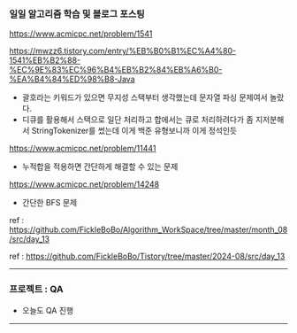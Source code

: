 ### 일일 알고리즘 학습 및 블로그 포스팅

https://www.acmicpc.net/problem/1541

https://mwzz6.tistory.com/entry/%EB%B0%B1%EC%A4%80-1541%EB%B2%88-%EC%9E%83%EC%96%B4%EB%B2%84%EB%A6%B0-%EA%B4%84%ED%98%B8-Java

- 괄호라는 키워드가 있으면 무지성 스택부터 생각했는데 문자열 파싱 문제여서 놀랐다.
- 디큐를 활용해서 스택으로 일단 처리하고 합에서는 큐로 처리하려다가 좀 지저분해서 StringTokenizer를 썼는데 이게 백준 유형보니까 이게 정석인듯

https://www.acmicpc.net/problem/11441

- 누적합을 적용하면 간단하게 해결할 수 있는 문제

https://www.acmicpc.net/problem/14248

- 간단한 BFS 문제

ref : https://github.com/FickleBoBo/Algorithm_WorkSpace/tree/master/month_08/src/day_13

ref : https://github.com/FickleBoBo/Tistory/tree/master/2024-08/src/day_13

---

### 프로젝트 : QA

- 오늘도 QA 진행

---
